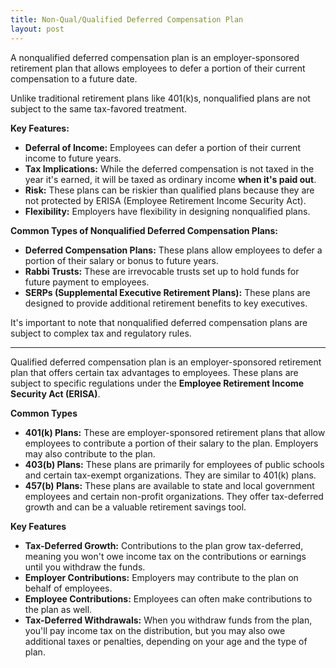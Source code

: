 ```yaml
---
title: Non-Qual/Qualified Deferred Compensation Plan
layout: post
---
```



A nonqualified deferred compensation plan is an employer-sponsored retirement plan that allows employees to defer a portion of their current compensation to a future date. 

Unlike traditional retirement plans like 401(k)s, nonqualified plans are not subject to the same tax-favored treatment. 

**Key Features:**

* **Deferral of Income:** Employees can defer a portion of their current income to future years.
* **Tax Implications:** While the deferred compensation is not taxed in the year it's earned, it will be taxed as ordinary income **when it's paid out**.
* **Risk:** These plans can be riskier than qualified plans because they are not protected by ERISA (Employee Retirement Income Security Act).
* **Flexibility:** Employers have flexibility in designing nonqualified plans.

**Common Types of Nonqualified Deferred Compensation Plans:**

* **Deferred Compensation Plans:** These plans allow employees to defer a portion of their salary or bonus to future years.
* **Rabbi Trusts:** These are irrevocable trusts set up to hold funds for future payment to employees.
* **SERPs (Supplemental Executive Retirement Plans):** These plans are designed to provide additional retirement benefits to key executives.

It's important to note that nonqualified deferred compensation plans are subject to complex tax and regulatory rules.

---

Qualified deferred compensation plan is an employer-sponsored retirement plan that offers certain tax advantages to employees. These plans are subject to specific regulations under the **Employee Retirement Income Security Act (ERISA)**.

**Common Types**

* **401(k) Plans:** These are employer-sponsored retirement plans that allow employees to contribute a portion of their salary to the plan. Employers may also contribute to the plan.
* **403(b) Plans:** These plans are primarily for employees of public schools and certain tax-exempt organizations. They are similar to 401(k) plans.
* **457(b) Plans:** These plans are available to state and local government employees and certain non-profit organizations. They offer tax-deferred growth and can be a valuable retirement savings tool.

**Key Features**

* **Tax-Deferred Growth:** Contributions to the plan grow tax-deferred, meaning you won't owe income tax on the contributions or earnings until you withdraw the funds.
* **Employer Contributions:** Employers may contribute to the plan on behalf of employees.
* **Employee Contributions:** Employees can often make contributions to the plan as well.
* **Tax-Deferred Withdrawals:** When you withdraw funds from the plan, you'll pay income tax on the distribution, but you may also owe additional taxes or penalties, depending on your age and the type of plan.
